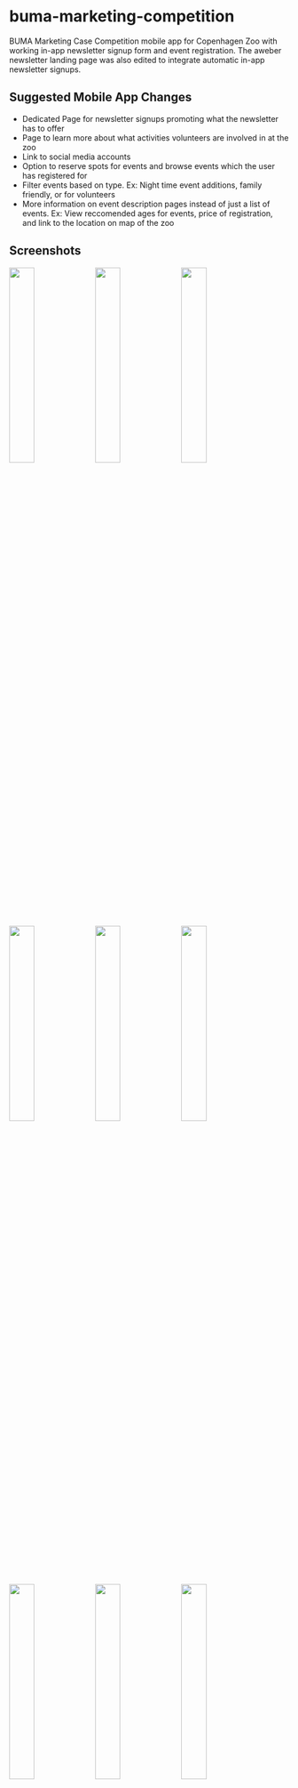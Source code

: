 # buma-marketing-competition
BUMA Marketing Case Competition mobile app for Copenhagen Zoo with working in-app newsletter signup form and event registration. The aweber newsletter landing page was also edited to integrate automatic in-app newsletter signups.

## Suggested Mobile App Changes
* Dedicated Page for newsletter signups promoting what the newsletter has to offer
* Page to learn more about what activities volunteers are involved in at the zoo
* Link to social media accounts
* Option to reserve spots for events and browse events which the user has registered for
* Filter events based on type. Ex: Night time event additions, family friendly, or for volunteers
* More information on event description pages instead of just a list of events. Ex: View reccomended ages for events, price of registration, and link to the location on map of the zoo

## Screenshots

<p float="left">
<img src="https://user-images.githubusercontent.com/81270095/227115797-08354ec6-0c33-48ef-bb1b-004aa0a8d71f.png" width="30%">
  <img src="https://user-images.githubusercontent.com/81270095/227111551-294726fe-91b2-46e8-9f0c-c2af29cbde9a.png" width="30%">
<img src="https://user-images.githubusercontent.com/81270095/227111549-8ad23989-bd38-4ed7-a5d8-0cbc2331450e.png" width="30%">

</p>
<p float="left">

<img src="https://user-images.githubusercontent.com/81270095/227111543-2cd17c8e-50bc-4baa-aef3-088e0e0a8ac5.png" width="30%">
<img src="https://user-images.githubusercontent.com/81270095/227276994-cacc4f04-e0fb-4dd4-acb4-cd3a6fbbae9d.png" width="30%">
<img src="https://user-images.githubusercontent.com/81270095/227111547-3d72bf4c-fc38-4368-8c4b-7fd850dea824.png" width="30%">
  </p>
  <p float="left">

<img src="https://user-images.githubusercontent.com/81270095/227111558-c202cc90-692e-4824-8963-fff8c9650ad5.png" width="30%">
  <img src="https://user-images.githubusercontent.com/81270095/227111540-787477c6-99fe-440c-b5f9-74aaaf6378a8.png" width="30%">
<img src="https://user-images.githubusercontent.com/81270095/227111545-bbd67600-a382-4429-a95b-d9180dee48da.png" width="30%">